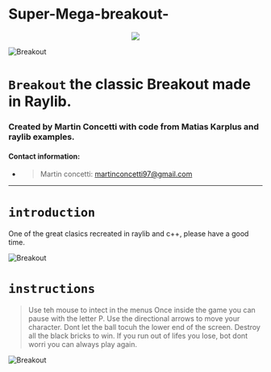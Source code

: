 # Super-Mega-breakout-

<p align="center">
<img src="Breakout/res/Screenshots/one.png"/>
</p>

![Breakout](Breakout/res/Screenshots/one.png)

# **`Breakout`** the classic Breakout made in Raylib.

### Created by Martin Concetti with code from Matias Karplus and raylib examples.

#### Contact information: 
* >Martin concetti: martinconcetti97@gmail.com

-----------------------
# `introduction`
 One of the great clasics recreated in raylib and c++, please have a good time.
 
 ![Breakout](Breakout/res/Screenshots/two.png)
 
 # `instructions`
>Use teh mouse to intect in the menus
>Once inside the game you can pause with the letter P.
>Use the directional arrows to move your character.
>Dont let the ball tocuh the lower end of the screen.
>Destroy all the black bricks to win.
>If you run out of lifes you lose, bot dont worri you can always play again.

 ![Breakout](Breakout/res/Screenshots/three.png)
